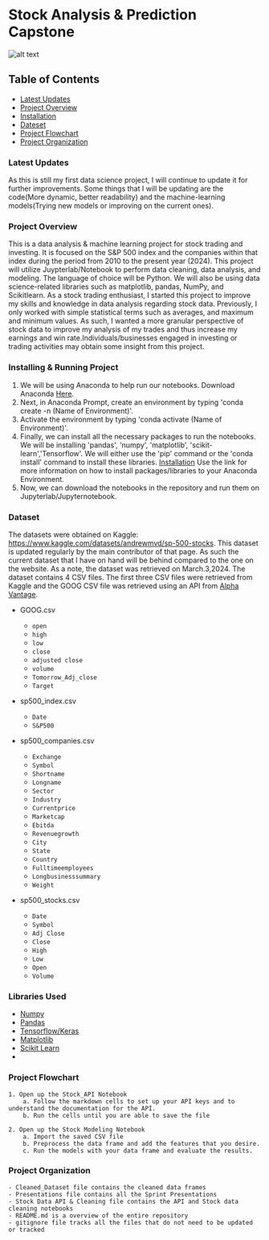 # Stock Analysis & Prediction Capstone
![alt text](https://miro.medium.com/v2/resize:fit:1252/format:webp/0*SaNg8uUaKCMQSS5g.jpg)

## Table of Contents
- [Latest Updates](#Latest-Updates)
- [Project Overview](#Project-Overview)
- [Installation](#Installing-&-Running-Project)
- [Dateset](#Dataset)
- [Project Flowchart](#Project-Flowchart)
- [Project Organization](#Project-Organization)

### Latest Updates
As this is still my first data science project, I will continue to update it for further improvements. Some things that I will be updating are the code(More dynamic, better readability) and  the machine-learning models(Trying new models or improving on the current ones).

### Project Overview 
  This is a data analysis & machine learning project for stock trading and investing. It is focused on the S&P 500 index and the companies within that index during the period from 2010 to the present year (2024). This project will utilize Juypterlab/Notebook to perform data cleaning, data analysis, and modeling. The language of choice will be Python. We will also be using data science-related libraries such as matplotlib, pandas, NumPy, and Scikitlearn. As a stock trading enthusiast, I started this project to improve my skills and knowledge in data analysis regarding stock data. Previously, I only worked with simple statistical terms such as averages, and maximum and minimum values. As such, I wanted a more granular perspective of stock data to improve my analysis of my trades and thus increase my earnings and win rate.Individuals/businesses engaged in investing or trading activities may obtain some insight from this project.

### Installing & Running Project
1. We will be using Anaconda to help run our notebooks. Download Anaconda [Here](https://www.anaconda.com/download/success).
2. Next, in Anaconda Prompt, create an environment by typing 'conda create -n (Name of Environment)'.
3. Activate the environment by typing 'conda activate (Name of Environment)'.
4. Finally, we can install all the necessary packages to run the notebooks. We will be installing 'pandas', 'numpy', 'matplotlib', 'scikit-learn','Tensorflow'.
   We will either use the 'pip' command or the 'conda install' command to install these libraries. [Installation](https://www.geeksforgeeks.org/python-add-packages-to-anaconda-environment/) Use the link for more information on how to install packages/libraries to your Anaconda Environment.
5. Now, we can download the notebooks in the repository and run them on Jupyterlab/Jupyternotebook.



### Dataset
The datasets were obtained on Kaggle: https://www.kaggle.com/datasets/andrewmvd/sp-500-stocks. This dataset is updated regularly by the main contributor of that page. As such the current dataset that I have on hand will be behind compared to the one on the website. As a note, the dataset was retrieved on March.3,2024. 
The dataset contains 4 CSV files. The first three CSV files were retrieved from Kaggle and the GOOG CSV file was retrieved using an API from [Alpha Vantage](https://www.alphavantage.co/documentation/).

- GOOG.csv
    - `open`
    - `high`
    - `low`
    - `close`
    - `adjusted close`
    - `volume`
    - `Tomorrow_Adj_close`
    - `Target`

- sp500_index.csv
    - `Date`
    - `S&P500`
- sp500_companies.csv
    - `Exchange`
    - `Symbol`
    - `Shortname`
    - `Longname`
    - `Sector`
    - `Industry`
    - `Currentprice`
    - `Marketcap`
    - `Ebitda`
    - `Revenuegrowth`
    - `City`
    - `State`
    - `Country`
    - `Fulltimeemployees`
    - `Longbusinesssummary`
    - `Weight`
- sp500_stocks.csv
    - `Date`
    - `Symbol`
    - `Adj Close`
    - `Close`
    - `High`
    - `Low`
    - `Open`
    - `Volume`

### Libraries Used
- [Numpy](https://numpy.org/doc/stable/index.html)
- [Pandas](https://pandas.pydata.org/docs/)
- [Tensorflow/Keras](https://www.tensorflow.org/guide/keras)
- [Matplotlib](https://matplotlib.org/stable/)
- [Scikit Learn](https://scikit-learn.org/stable/user_guide.html)
- 

### Project Flowchart 
    1. Open up the Stock_API Notebook
        a. Follow the markdown cells to set up your API keys and to understand the documentation for the API.
        b. Run the cells until you are able to save the file

    2. Open up the Stock Modeling Notebook
        a. Import the saved CSV file
        b. Preprocess the data frame and add the features that you desire.
        c. Run the models with your data frame and evaluate the results.
### Project Organization 
    - Cleaned_Dataset file contains the cleaned data frames
    - Presentations file contains all the Sprint Presentations
    - Stock Data API & Cleaning file contains the API and Stock data cleaning notebooks
    - README.md is a overview of the entire repository
    - gitignore file tracks all the files that do not need to be updated or tracked
